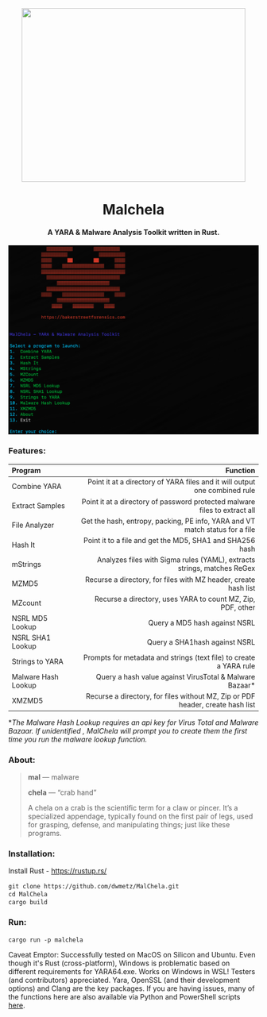 <div align="center">
 <img style="padding:0;vertical-align:bottom;" height="350" width="450" src="/images/malchela.png"/>
 <p>
  <h1>
   Malchela
  </h1>
  <h4>
      A YARA & Malware Analysis Toolkit written in Rust.
   </h4>
<p>
<p>
 </div>
<div align="center">
  <img style="padding:0;vertical-align:bottom;" height="381" width="554" src="/images/malchela_screenshot.png"/>
  <div align="left">
  <h3>
   Features:
  </h3>

| Program  | Function |
| :-------------------  | ----------: |
| Combine YARA	| Point it at a directory of YARA files and it will output one combined rule|
| Extract Samples | Point it at a directory of password protected malware files to extract all|
| File Analyzer | Get the hash, entropy, packing, PE info, YARA and VT match status for a file |
| Hash It | Point it to a file and get the MD5, SHA1 and SHA256 hash|
| mStrings | Analyzes files with Sigma rules (YAML), extracts strings, matches ReGex |
| MZMD5 | Recurse a directory, for files with MZ header, create hash list|
| MZcount | Recurse a directory, uses YARA to count MZ, Zip, PDF, other| 
| NSRL MD5 Lookup | Query a MD5 hash against NSRL|
| NSRL SHA1 Lookup | Query a SHA1hash against NSRL| 
| Strings to YARA | Prompts for metadata and strings (text file) to create a YARA rule|
| Malware Hash Lookup | Query a hash value against VirusTotal & Malware Bazaar*|
| XMZMD5 | Recurse a directory, for files without MZ, Zip or PDF header, create hash list|

**The Malware Hash Lookup requires an api key for Virus Total and Malware Bazaar.  If unidentified , MalChela will prompt you to create them the first time you run the malware lookup function.*


<h3>
   About:
   </h3>

> **mal** — malware</p>
> **chela** — “crab hand”</p>
> A chela on a crab is the scientific term for a claw or pincer. It’s a specialized appendage, typically found on the first pair of legs, used for grasping, defense, and manipulating things;  just like these programs.

<h3>
Installation:
</h3>


Install Rust - https://rustup.rs/</p>

```
git clone https://github.com/dwmetz/MalChela.git
cd MalChela
cargo build
```

<h3>
   Run:
</h3>

```
cargo run -p malchela
```

Caveat Emptor:
Successfully tested on MacOS on Silicon and Ubuntu. Even though it's Rust (cross-platform), Windows is problematic based on different requirements for YARA64.exe. Works on Windows in WSL! Testers (and contributors) appreciated. Yara, OpenSSL (and their development options) and Clang are the key packages. If you are having issues, many of the functions here are also available via Python and PowerShell scripts [here](https://github.com/dwmetz/Toolbox).
